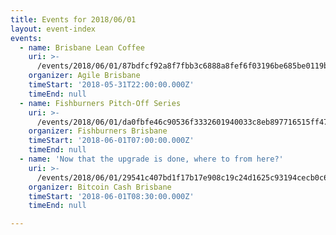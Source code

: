 ```yaml
---
title: Events for 2018/06/01
layout: event-index
events:
  - name: Brisbane Lean Coffee
    uri: >-
      /events/2018/06/01/87bdfcf92a8f7fbb3c6888a8fef6f03196be685be0119b3b5bb27ab5c02011e9
    organizer: Agile Brisbane
    timeStart: '2018-05-31T22:00:00.000Z'
    timeEnd: null
  - name: Fishburners Pitch-Off Series
    uri: >-
      /events/2018/06/01/da0fbfe46c90536f3332601940033c8eb897716515ff4716b885bc95bb3fea49
    organizer: Fishburners Brisbane
    timeStart: '2018-06-01T07:00:00.000Z'
    timeEnd: null
  - name: 'Now that the upgrade is done, where to from here?'
    uri: >-
      /events/2018/06/01/29541c407bd1f17b17e908c19c24d1625c93194cecb0c61a8c4eb670df5d9ff4
    organizer: Bitcoin Cash Brisbane
    timeStart: '2018-06-01T08:30:00.000Z'
    timeEnd: null

---
```

